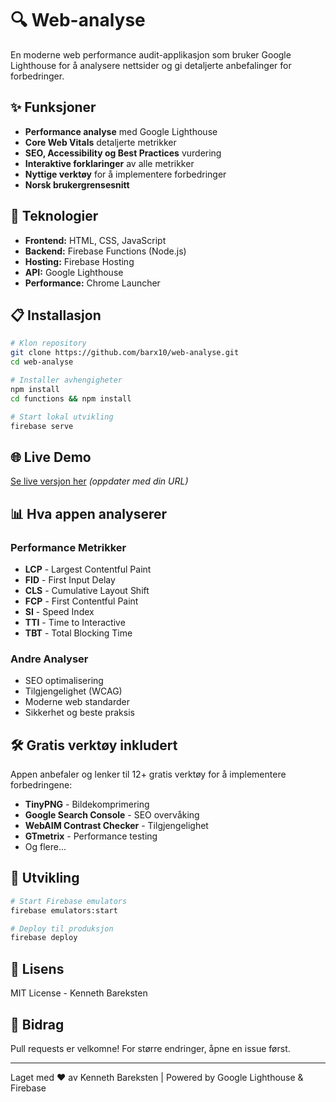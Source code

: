 # 🔍 Web-analyse

En moderne web performance audit-applikasjon som bruker Google Lighthouse for å analysere nettsider og gi detaljerte anbefalinger for forbedringer.

## ✨ Funksjoner

- **Performance analyse** med Google Lighthouse
- **Core Web Vitals** detaljerte metrikker
- **SEO, Accessibility og Best Practices** vurdering
- **Interaktive forklaringer** av alle metrikker
- **Nyttige verktøy** for å implementere forbedringer
- **Norsk brukergrensesnitt**

## 🚀 Teknologier

- **Frontend:** HTML, CSS, JavaScript
- **Backend:** Firebase Functions (Node.js)
- **Hosting:** Firebase Hosting
- **API:** Google Lighthouse
- **Performance:** Chrome Launcher

## 📋 Installasjon

```bash
# Klon repository
git clone https://github.com/barx10/web-analyse.git
cd web-analyse

# Installer avhengigheter
npm install
cd functions && npm install

# Start lokal utvikling
firebase serve
```

## 🌐 Live Demo

[Se live versjon her](https://web-audit-15eaf.web.app) *(oppdater med din URL)*

## 📊 Hva appen analyserer

### Performance Metrikker
- **LCP** - Largest Contentful Paint
- **FID** - First Input Delay  
- **CLS** - Cumulative Layout Shift
- **FCP** - First Contentful Paint
- **SI** - Speed Index
- **TTI** - Time to Interactive
- **TBT** - Total Blocking Time

### Andre Analyser
- SEO optimalisering
- Tilgjengelighet (WCAG)
- Moderne web standarder
- Sikkerhet og beste praksis

## 🛠️ Gratis verktøy inkludert

Appen anbefaler og lenker til 12+ gratis verktøy for å implementere forbedringene:

- **TinyPNG** - Bildekomprimering
- **Google Search Console** - SEO overvåking
- **WebAIM Contrast Checker** - Tilgjengelighet
- **GTmetrix** - Performance testing
- Og flere...

## 🔧 Utvikling

```bash
# Start Firebase emulators
firebase emulators:start

# Deploy til produksjon
firebase deploy
```

## 📝 Lisens

MIT License - Kenneth Bareksten

## 🤝 Bidrag

Pull requests er velkomne! For større endringer, åpne en issue først.

---
Laget med ❤️ av Kenneth Bareksten | Powered by Google Lighthouse & Firebase
